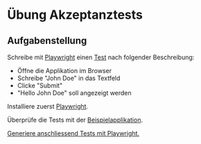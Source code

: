 # Übung Akzeptanztests

## Aufgabenstellung

Schreibe mit [Playwright](https://playwright.dev/) einen [Test](https://playwright.dev/docs/writing-tests) nach folgender Beschreibung:

- Öffne die Applikation im Browser
- Schreibe "John Doe" in das Textfeld
- Clicke "Submit"
- "Hello John Doe" soll angezeigt werden

Installiere zuerst [Playwright](https://playwright.dev/python/docs/intro).

Überprüfe die Tests mit der [Beispielapplikation](index.html).

[Generiere anschliessend Tests mit Playwright.](https://playwright.dev/docs/codegen-intro)